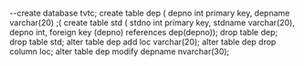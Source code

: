 --create database tvtc;
create table dep (
depno int primary key,
depname varchar(20)
;(
create table std (
stdno int primary key,
stdname varchar(20),
depno int,
foreign key (depno) references dep(depno));
drop table dep;
drop table std; 
alter table dep add loc varchar(20);
alter table dep drop column loc;
alter table dep modify depname nvarchar(30);
